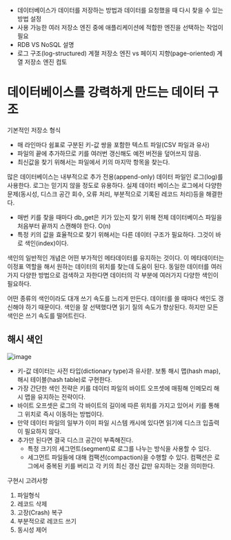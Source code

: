 - 데이터베이스가 데이터를 저장하는 방법과 데이터를 요청했을 때 다시 찾을 수 있는 방법 설정
- 사용 가능한 여러 저장소 엔진 중에 애플리케이션에 적합한 엔진을 선택하는 작업이 필요
- RDB VS NoSQL 설명
- 로그 구조(log-structured) 계졀 저장소 엔진 vs 페이지 지향(page-oriented) 계열 저장소 엔진 컴토

# 데이터베이스를 강력하게 만드는 데이터 구조

기본적인 저장소 형식

- 매 라인마다 쉼표로 구분된 키-값 쌍을 포함한 텍스트 파일(CSV 파일과 유사)
- 파일의 끝에 추가하므로 키를 여러번 갱신해도 예전 버전을 덮어쓰지 않음.
- 최신값을 찾기 위해서는 파일에서 키의 마지막 항목을 찾는다.

많은 데이터베이스는 내부적으로 추가 전용(append-only) 데이터 파일인 로그(log)를 사용한다. 로그는 믿기지 않을 정도로 유용하다. 실제 데이터 베이스는 로그에서 다양한 문제(동시성, 디스크 공간 회수, 오류 처리, 부분적으로 기록된 레코드 처리)등을 해결한다.

- 매번 키를 찾을 때마다 db_get은 키가 있는지 찾기 위해 전체 데이터베이스 파일을 처음부터 끝까지 스캔해야 한다. O(n)
- 특정 키의 값을 효율적으로 찾기 위해서는 다른 데이터 구조가 필요하다. 그것이 바로 색인(index)이다.

색인의 일반적인 개념은 어떤 부가적인 메타데이터를 유지하는 것이다. 이 메타데이터는 이정표 역할을 해서 원하는 데이터의 위치를 찾는데 도움이 된다. 동일한 데이터를 여러가지 다양한 방법으로 검색하고 자한다면 데이터의 각 부분에 여러가지 다양한 색인이 필요하다.

어떤 종류의 색인이라도 대개 쓰기 속도를 느리게 만든다. 데이터를 쓸 때마다 색인도 갱신해야 하기 때문이다. 색인을 잘 선택했다면 읽기 질의 속도가 향상된다. 하지만 모든 색인은 쓰기 속도를 떨어트린다.

## 해시 색인

![image](https://github.com/eastperson/23-11-DesigningDataIntensiveApplications/assets/66561524/13ef4b3b-e9cd-4319-81e2-2900a3e57f3a)

- 키-값 데이터는 사전 타입(dictionary type)과 유사핟. 보통 해시 맵(hash map), 해시 테이블(hash table)로 구현한다.
- 가장 간단한 색인 전략은 키를 데이터 파일의 바이트 오프셋에 매핑해 인메모리 해시 맵을 유지하는 전략이다.
- 바이트 오프셋은 로그의 각 바이트의 길이에 따른 위치를 가지고 있어서 키를 통해 그 위치로 즉시 이동하는 방법이다.
- 만약 데이터 파일의 일부가 이미 파일 시스템 캐시에 있다면 읽기에 디스크 입출력이 필요하지 않다.
- 추가만 된다면 결국 디스크 공간이 부족해진다.
    - 특정 크기의 세그먼트(segment)로 로그를 나누는 방식을 사용할 수 있다.
    - 세그먼트 파일들에 대해 컴팩션(compaction)을 수행할 수 있다. 컴팩션은 로그에서 중복된 키를 버리고 각 키의 최신 갱신 값만 유지하는 것을 의미한다.

구현시 고려사항

1. 파일형식
2. 레코드 삭제
3. 고장(Crash) 복구
4. 부분적으로 레코드 쓰기
5. 동시성 제어

   
